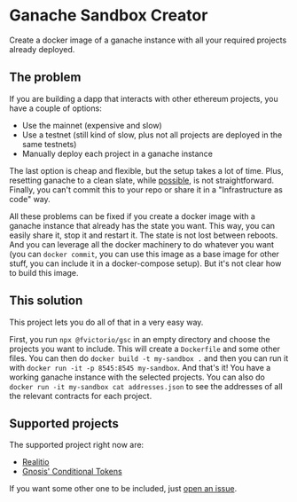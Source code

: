 # Ganache Sandbox Creator

Create a docker image of a ganache instance with all your required projects already deployed.

## The problem

If you are building a dapp that interacts with other ethereum projects, you have a couple of options:

- Use the mainnet (expensive and slow)
- Use a testnet (still kind of slow, plus not all projects are deployed in the same testnets)
- Manually deploy each project in a ganache instance

The last option is cheap and flexible, but the setup takes a lot of time. Plus, resetting ganache to a clean slate, while [possible](https://github.com/trufflesuite/ganache-cli#custom-methods), is not straightforward. Finally, you can't commit this to your repo or share it in a "Infrastructure as code" way.

All these problems can be fixed if you create a docker image with a ganache instance that already has the state you want. This way, you can easily share it, stop it and restart it. The state is not lost between reboots. And you can leverage all the docker machinery to do whatever you want (you can `docker commit`, you can use this image as a base image for other stuff, you can include it in a docker-compose setup). But it's not clear how to build this image.

## This solution

This project lets you do all of that in a very easy way.

First, you run `npx @fvictorio/gsc` in an empty directory and choose the projects you want to include. This will create a `Dockerfile` and some other files. You can then do `docker build -t my-sandbox .` and then you can run it with `docker run -it -p 8545:8545 my-sandbox`. And that's it! You have a working ganache instance with the selected projects. You can also do `docker run -it my-sandbox cat addresses.json` to see the addresses of all the relevant contracts for each project.

## Supported projects

The supported project right now are:

- [Realitio](https://github.com/realitio/realitio-contracts)
- [Gnosis' Conditional Tokens](https://github.com/gnosis/conditional-tokens-contracts)

If you want some other one to be included, just [open an issue](https://github.com/fvictorio/gsc/issues/new).
